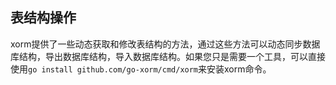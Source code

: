 ## 表结构操作

xorm提供了一些动态获取和修改表结构的方法，通过这些方法可以动态同步数据库结构，导出数据库结构，导入数据库结构。如果您只是需要一个工具，可以直接使用`go install github.com/go-xorm/cmd/xorm`来安装xorm命令。